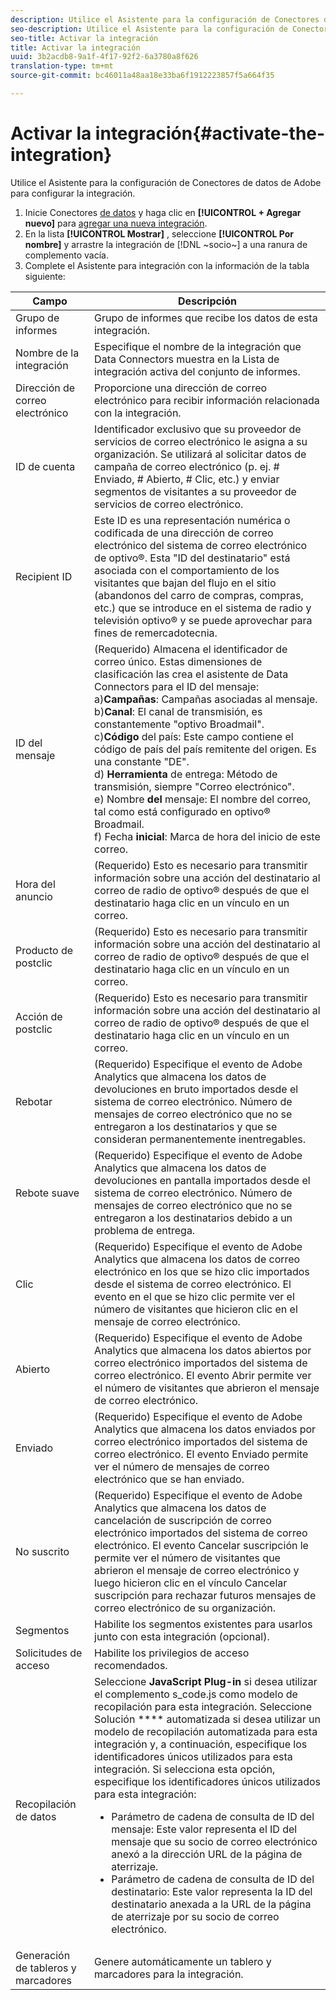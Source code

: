 ```yaml
---
description: Utilice el Asistente para la configuración de Conectores de datos de Adobe para configurar la integración.
seo-description: Utilice el Asistente para la configuración de Conectores de datos de Adobe para configurar la integración.
seo-title: Activar la integración
title: Activar la integración
uuid: 3b2acdb8-9a1f-4f17-92f2-6a3780a8f626
translation-type: tm+mt
source-git-commit: bc46011a48aa18e33ba6f1912223857f5a664f35

---
```



# Activar la integración{#activate-the-integration}

Utilice el Asistente para la configuración de Conectores de datos de Adobe para configurar la integración.

1. Inicie Conectores [de datos](https://marketing.adobe.com/resources/help/en_US/genesis/c_overview.html) y haga clic en **[!UICONTROL + Agregar nuevo]** para [agregar una nueva integración](https://marketing.adobe.com/resources/help/en_US/genesis/t_add_integration.html).
1. En la lista **[!UICONTROL Mostrar]** , seleccione **[!UICONTROL Por nombre]** y arrastre la integración de [!DNL ~socio~] a una ranura de complemento vacía.
1. Complete el Asistente para integración con la información de la tabla siguiente:

| Campo | Descripción |
|--- |--- |
| Grupo de informes | Grupo de informes que recibe los datos de esta integración. |
| Nombre de la integración | Especifique el nombre de la integración que Data Connectors muestra en la Lista de integración activa del conjunto de informes. |
| Dirección de correo electrónico | Proporcione una dirección de correo electrónico para recibir información relacionada con la integración. |
| ID de cuenta | Identificador exclusivo que su proveedor de servicios de correo electrónico le asigna a su organización. Se utilizará al solicitar datos de campaña de correo electrónico (p. ej. # Enviado, # Abierto, # Clic, etc.) y enviar segmentos de visitantes a su proveedor de servicios de correo electrónico. |
| Recipient ID | Este ID es una representación numérica o codificada de una dirección de correo electrónico del sistema de correo electrónico de optivo®. Esta "ID del destinatario" está asociada con el comportamiento de los visitantes que bajan del flujo en el sitio (abandonos del carro de compras, compras, etc.) que se introduce en el sistema de radio y televisión optivo® y se puede aprovechar para fines de remercadotecnia. |
| ID del mensaje | (Requerido) Almacena el identificador de correo único. Estas dimensiones de clasificación las crea el asistente de Data Connectors para el ID del mensaje: <br>a)**Campañas**: Campañas asociadas al mensaje. <br>b)**Canal**: El canal de transmisión, es constantemente "optivo Broadmail". <br>c)**Código** del país: Este campo contiene el código de país del país remitente del origen. Es una constante "DE". <br>d) **Herramienta** de entrega: Método de transmisión, siempre "Correo electrónico".<br> e) Nombre **del** mensaje: El nombre del correo, tal como está configurado en optivo® Broadmail. <br>f) Fecha **inicial**: Marca de hora del inicio de este correo. |
| Hora del anuncio | (Requerido) Esto es necesario para transmitir información sobre una acción del destinatario al correo de radio de optivo® después de que el destinatario haga clic en un vínculo en un correo. |
| Producto de postclic | (Requerido) Esto es necesario para transmitir información sobre una acción del destinatario al correo de radio de optivo® después de que el destinatario haga clic en un vínculo en un correo. |
| Acción de postclic | (Requerido) Esto es necesario para transmitir información sobre una acción del destinatario al correo de radio de optivo® después de que el destinatario haga clic en un vínculo en un correo. |
| Rebotar | (Requerido) Especifique el evento de Adobe Analytics que almacena los datos de devoluciones en bruto importados desde el sistema de correo electrónico. Número de mensajes de correo electrónico que no se entregaron a los destinatarios y que se consideran permanentemente inentregables. |
| Rebote suave | (Requerido) Especifique el evento de Adobe Analytics que almacena los datos de devoluciones en pantalla importados desde el sistema de correo electrónico. Número de mensajes de correo electrónico que no se entregaron a los destinatarios debido a un problema de entrega. |
| Clic | (Requerido) Especifique el evento de Adobe Analytics que almacena los datos de correo electrónico en los que se hizo clic importados desde el sistema de correo electrónico. El evento en el que se hizo clic permite ver el número de visitantes que hicieron clic en el mensaje de correo electrónico. |
| Abierto | (Requerido) Especifique el evento de Adobe Analytics que almacena los datos abiertos por correo electrónico importados del sistema de correo electrónico. El evento Abrir permite ver el número de visitantes que abrieron el mensaje de correo electrónico. |
| Enviado | (Requerido) Especifique el evento de Adobe Analytics que almacena los datos enviados por correo electrónico importados del sistema de correo electrónico. El evento Enviado permite ver el número de mensajes de correo electrónico que se han enviado. |
| No suscrito | (Requerido) Especifique el evento de Adobe Analytics que almacena los datos de cancelación de suscripción de correo electrónico importados del sistema de correo electrónico. El evento Cancelar suscripción le permite ver el número de visitantes que abrieron el mensaje de correo electrónico y luego hicieron clic en el vínculo Cancelar suscripción para rechazar futuros mensajes de correo electrónico de su organización. |
| Segmentos | Habilite los segmentos existentes para usarlos junto con esta integración (opcional). |
|  Solicitudes de acceso | Habilite los privilegios de acceso recomendados. |
| Recopilación de datos | Seleccione **JavaScript Plug-in** si desea utilizar el complemento s_code.js como modelo de recopilación para esta integración. Seleccione Solución **** automatizada si desea utilizar un modelo de recopilación automatizada para esta integración y, a continuación, especifique los identificadores únicos utilizados para esta integración. Si selecciona esta opción, especifique los identificadores únicos utilizados para esta integración:<ul><li>Parámetro de cadena de consulta de ID del mensaje: Este valor representa el ID del mensaje que su socio de correo electrónico anexó a la dirección URL de la página de aterrizaje.</li><li>Parámetro de cadena de consulta de ID del destinatario: Este valor representa la ID del destinatario anexada a la URL de la página de aterrizaje por su socio de correo electrónico.</li></ul> |
| Generación de tableros y marcadores | Genere automáticamente un tablero y marcadores para la integración. |
